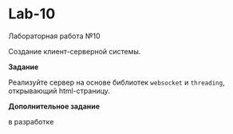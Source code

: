 # Lab-10
Лабораторная работа №10

Создание клиент-серверной системы.

**Задание**

Реализуйте сервер на основе библиотек ```websocket``` и ```threading```, открывающий html-страницу.

**Дополнительное задание**

в разработке
